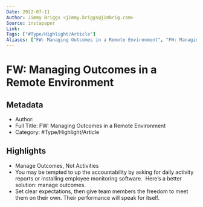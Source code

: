 ```yaml
---
Date: 2022-07-11
Author: Jimmy Briggs <jimmy.briggs@jimbrig.com>
Source: instapaper
Link: 
Tags: ["#Type/Highlight/Article"]
Aliases: ["FW: Managing Outcomes in a Remote Environment", "FW: Managing Outcomes in a Remote Environment"]
---
```

# FW: Managing Outcomes in a Remote Environment

## Metadata
- Author: 
- Full Title: FW: Managing Outcomes in a Remote Environment
- Category: #Type/Highlight/Article

## Highlights
- Manage Outcomes, Not Activities
- You may be tempted to up the accountability by asking for daily activity reports or installing employee monitoring software. 
  Here’s a better solution: manage outcomes.
- Set clear expectations, then give team members the freedom to meet them on their own. Their performance will speak for itself.
